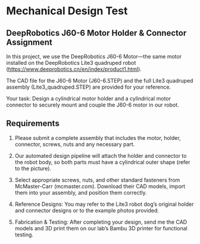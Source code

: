# Mechanical Design Test

## DeepRobotics J60-6 Motor Holder & Connector Assignment

In this project, we use the DeepRobotics J60-6 Motor—the same motor installed on the DeepRobotics Lite3 quadruped robot (<https://www.deeprobotics.cn/en/index/product1.html>).

The CAD file for the J60-6 Motor (J60-6.STEP) and the full Lite3 quadruped assembly (Lite3_quadruped.STEP) are provided for your reference.

Your task: Design a cylindrical motor holder and a cylindrical motor connector to securely mount and couple the J60-6 motor in our robot.


## Requirements

1. Please submit a complete assembly that includes the motor, holder, connector, screws, nuts and any necessary part.

2. Our automated design pipeline will attach the holder and connector to the robot body, so both parts must have a cylindrical outer shape (refer to the picture).

3. Select appropriate screws, nuts, and other standard fasteners from McMaster-Carr (mcmaster.com). Download their CAD models, import them into your assembly, and position them correctly.

4. Reference Designs: You may refer to the Lite3 robot dog’s original holder and connector designs or to the example photos provided.

5. Fabrication & Testing: After completing your design, send me the CAD models and 3D print them on our lab’s Bambu 3D printer for functional testing.